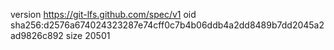 version https://git-lfs.github.com/spec/v1
oid sha256:d2576a674024323287e74cff0c7b4b06ddb4a2dd8489b7dd2045a2ad9826c892
size 20501
